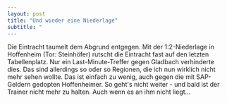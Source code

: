 ```yaml
---
layout: post
title: "Und wieder eine Niederlage"
subtitle: "
---
```


Die Eintracht taumelt dem Abgrund entgegen. Mit der 1:2-Niederlage in Hoffenheim (Tor: Steinhöfer) rutscht die Eintracht fast auf den letzten Tabellenplatz. Nur ein Last-Minute-Treffer gegen Gladbach verhinderte dies. Das sind allerdings so oder so Regionen, die ich nun wirklich nicht mehr sehen wollte. Das ist einfach zu wenig, auch gegen die mit SAP-Geldern gedopten Hoffenheimer. So geht's nicht weiter - und bald ist der Trainer nicht mehr zu halten. Auch wenn es an ihm nicht liegt...


